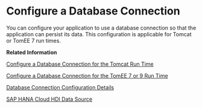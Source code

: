 <!-- loiod462ffcef8304b31a67ef815925de9e7 -->

# Configure a Database Connection

You can configure your application to use a database connection so that the application can persist its data. This configuration is applicable for Tomcat or TomEE 7 run times.

**Related Information**  


[Configure a Database Connection for the Tomcat Run Time](configure-a-database-connection-for-the-tomcat-run-time-9ecd6d8.md "Configure a data source for Tomcat.")

[Configure a Database Connection for the TomEE 7 or 9 Run Time](configure-a-database-connection-for-the-tomee-7-or-9-run-time-b3092cd.md "Configure a data source for TomEE 7.")

[Database Connection Configuration Details](database-connection-configuration-details-79d5638.md "Define details of the database connection used by your multitarget Java application in Cloud Foundry.")

[SAP HANA Cloud HDI Data Source](sap-hana-cloud-hdi-data-source-29639df.md "Set up HDI data sources for multitarget Java applications in SAP HANA Cloud.")

